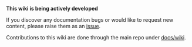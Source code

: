 <!-- markdownlint-disable-next-line no-emphasis-as-heading first-line-h1 -->
**This wiki is being actively developed**

If you discover any documentation bugs or would like to request new content, please raise them as an [issue](https://github.com/Azure/Enterprise-Scale/issues).

Contributions to this wiki are done through the main repo under [docs/wiki](https://github.com/Azure/Enterprise-Scale/tree/main/docs/wiki).
